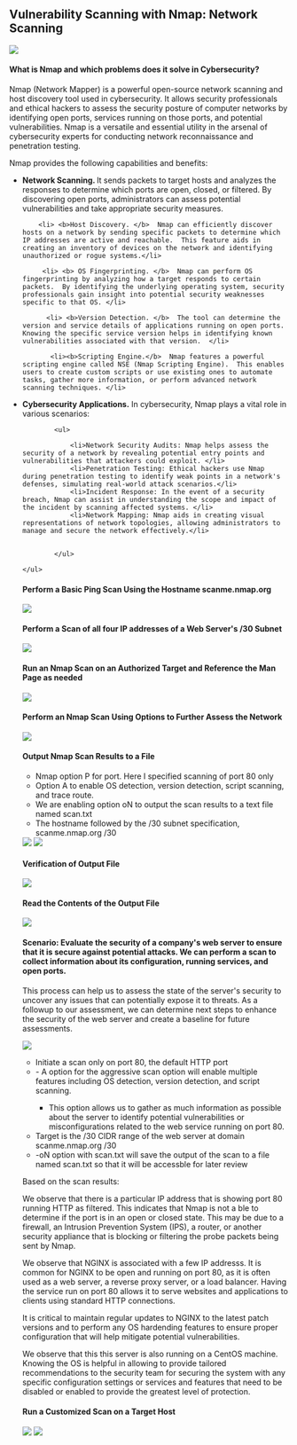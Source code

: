 ## Vulnerability Scanning with Nmap: Network Scanning

<img src="assets/images/nmap logo.jpg">

<h4> What is Nmap and which problems does it solve in Cybersecurity?  </h4>


 Nmap (Network Mapper) is a powerful open-source network scanning and host discovery tool used in cybersecurity. It allows security professionals and ethical hackers to assess the security posture of computer networks by identifying open ports, services running on those ports, and potential vulnerabilities. Nmap is a versatile and essential utility in the arsenal of cybersecurity experts for conducting network reconnaissance and penetration testing. 

<p>Nmap provides the following capabilities and benefits:
    <ul>
       <li> <b>Network Scanning. </b> It sends packets to target hosts and analyzes the responses to determine which ports are open, closed, or filtered. By discovering open ports, administrators can assess potential vulnerabilities and take appropriate security measures. </li>

        <li> <b>Host Discovery. </b>  Nmap can efficiently discover hosts on a network by sending specific packets to determine which IP addresses are active and reachable.  This feature aids in creating an inventory of devices on the network and identifying unauthorized or rogue systems.</li>

         <li> <b> OS Fingerprinting. </b>  Nmap can perform OS fingerprinting by analyzing how a target responds to certain packets.  By identifying the underlying operating system, security professionals gain insight into potential security weaknesses specific to that OS. </li>

          <li> <b>Version Detection. </b>  The tool can determine the version and service details of applications running on open ports.  Knowing the specific service version helps in identifying known vulnerabilities associated with that version.  </li>

           <li><b>Scripting Engine.</b>  Nmap features a powerful scripting engine called NSE (Nmap Scripting Engine).  This enables users to create custom scripts or use existing ones to automate tasks, gather more information, or perform advanced network scanning techniques. </li>


<li><b>Cybersecurity Applications.</b>  In cybersecurity, Nmap plays a vital role in various scenarios: </li>

            <ul> 

                <li>Network Security Audits: Nmap helps assess the security of a network by revealing potential entry points and vulnerabilities that attackers could exploit. </li>
                <li>Penetration Testing: Ethical hackers use Nmap during penetration testing to identify weak points in a network's defenses, simulating real-world attack scenarios.</li>
                <li>Incident Response: In the event of a security breach, Nmap can assist in understanding the scope and impact of the incident by scanning affected systems. </li>
                <li>Network Mapping: Nmap aids in creating visual representations of network topologies, allowing administrators to manage and secure the network effectively.</li>

              
            </ul>

    </ul>

</p>       
           

#### Perform a Basic Ping Scan Using the Hostname scanme.nmap.org  

<img src="assets/images/nmap 1.png">


#### Perform a Scan of all four IP addresses of a Web Server's /30 Subnet  


<img src="assets/images/nmap 2.png">


 #### Run an Nmap Scan on an Authorized Target and Reference the Man Page as needed 
<img src="assets/images/nmap 3.png">

 #### Perform an Nmap Scan Using Options to Further Assess the Network  
 

<img src="assets/images/nmap 4.png">
   
   
 #### Output Nmap Scan Results to a File  


<ul>
    <li> Nmap option P for port.  Here I specified scanning of port 80 only</li>
    <li> Option A to enable OS detection, version detection, script scanning, and trace route. </li>
    <li> We are enabling option oN to output the scan results to a text file named scan.txt </li>
    <li> The hostname followed by the /30 subnet specification, scanme.nmap.org /30 </li>
</ul>
 

<img src="assets/images/nmap 5.png">


<img src="assets/images/nmap 6.png">


 #### Verification of Output File  
 
<img src="assets/images/nmap 7.png">


 #### Read the Contents of the Output File  
 
<img src="assets/images/nmap 8.png">
 

 #### Scenario: Evaluate the security of a company's web server to ensure that it is secure against potential attacks. We can perform a scan to collect information about its configuration, running services, and open ports. 

This process can help us to assess the state of the server's security to uncover any issues that can potentially expose it to threats.  As a followup to our assessment, we can determine next steps to enhance the security of the web server and create a baseline for future assessments.  


 
<img src="assets/images/nmap 9.png">
 
 <ul> 
	<li> Initiate a scan only on port 80, the default HTTP port    </li>
		<li> - A option for the aggressive scan option will enable multiple features
including OS detection, version detection, and script
scanning.  </li>

   <ul>
	    <li>This option allows us to gather as much
information as possible about the server to identify
potential vulnerabilities or misconfigurations related
to the web service running on port 80.</li>
	</ul>
	<li>Target is the /30 CIDR range of the web server at domain scanme.nmap.org /30   </li>
	<li>  -oN option with scan.txt will save the output of the scan to a file named scan.txt so that it will be accessble for later review </li>

  </ul>

Based on the scan results: 

We observe that there is a particular IP address that is showing port 80 running HTTP as filtered.  This indicates that Nmap is not a ble to determine if the port is in an open or closed state.  This may be due to a firewall, an Intrusion Prevention System (IPS), a router, or another security appliance that is blocking or filtering the probe packets being sent by Nmap.  

We observe that NGINX is associated with a few IP addresss.  It is common for NGINX to be open and running on port 80, as it is often used as a web server, a reverse proxy server, or a load balancer.  Having the service run on port 80 allows it to serve websites and applications to clients using standard HTTP connections. 

It is critical to maintain regular updates to NGINX to the latest patch versions and to perform any OS hardending features to ensure proper configuration that will help mitigate potential vulnerabilities.  

We observe that this this server is also running on a CentOS machine.  Knowing the OS is helpful in allowing to provide tailored recommendations to the security team for securing the system with any specific configuration settings or services and features that need to be disabled or enabled to provide the greatest level of protection.


####  Run a Customized Scan on a Target Host


<img src="assets/images/nmap 10.png">
 
 
<img src="assets/images/nmap 12.png">
 
 



